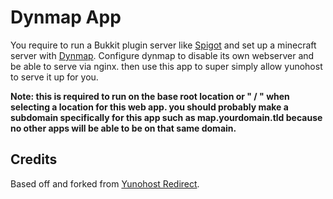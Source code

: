 # Dynmap App

You require to run a Bukkit plugin server like [Spigot](https://www.spigotmc.org) and set up a minecraft server with [Dynmap](https://www.spigotmc.org/resources/dynmap.274/). Configure dynmap to disable its own webserver and be able to serve via nginx. then use this app to super simply allow yunohost to serve it up for you.

**Note: this is required to run on the base root location or " / " when selecting a location for this web app. you should probably make a subdomain specifically for this app such as map.yourdomain.tld because no other apps will be able to be on that same domain.**

## Credits

Based off and forked from [Yunohost Redirect](https://github.com/YunoHost-Apps/redirect_ynh).
